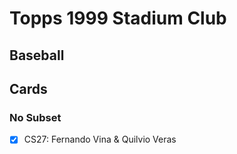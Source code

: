 # Topps 1999 Stadium Club
## Baseball

## Cards

### No Subset
- [x] CS27: Fernando Vina & Quilvio Veras<br>
